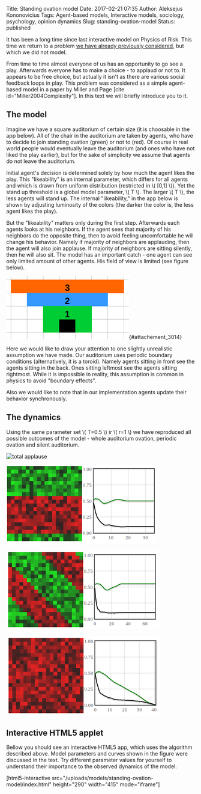 Title: Standing ovation model
Date: 2017-02-21 07:35
Author: Aleksejus Kononovicius
Tags: Agent-based models, Interactive models, sociology, psychology, opinion dynamics
Slug: standing-ovation-model
Status: published

It has been a long time
since last interactive model on Physics of Risk. This time we return to
a problem [we have already previously
considered](/statistical-physics-a-key-to-understanding-of-the-social-and-economic-complexity),
but which we did not model.

From time to time almost everyone of us has an opportunity to go see a
play. Afterwards everyone has to make a choice - to applaud or not to.
It appears to be free choice, but actually it isn't as there are various
social feedback loops in play. This problem was considered as a simple
agent-based model in a paper by Miller and Page \[cite
id="Miller2004Complexity"\]. In this text we will briefly introduce you
to it.<!--more-->

The model
---------

Imagine we have a square auditorium of certain size (it is choosable in
the app below). All of the chair in the auditorium are taken by agents,
who have to decide to join standing ovation (green) or not to (red). Of
course in real world people would eventually leave the auditorium (and
ones who have not liked the play earlier), but for the sake of
simplicity we assume that agents do not leave the auditorium.

Initial agent's decision is determined solely by how much the agent
likes the play. This "likeability" is an internal parameter, which
differs for all agents and which is drawn from uniform distribution
(restricted in \\\(  \[0,1\] \\\)). Yet the stand up threshold is a
global model parameter, \\\(  T \\\). The larger \\\(  T \\\), the less
agents will stand up. The internal "likeability," in the app below is
shown by adjusting luminosity of the colors (the darker the color is,
the less agent likes the play).

But the "likeability" matters only during the first step. Afterwards
each agents looks at his neighbors. If the agent sees that majority of
his neighbors do the opposite thing, then to avoid feeling uncomfortable
he will change his behavior. Namely if majority of neighbors are
applauding, then the agent will also join applause. If majority of
neighbors are sitting silently, then he will also sit. The model has an
important catch - one agent can see only limited amount of other agents.
His field of view is limited (see figure below).

![vision cone](/uploads/2017/02/som-matymo-kugis.png "Agent's field of view is a cone. Vision radius is a choosable model parameter (cases up until r=3 are shown)."){#attachement_3014}

Here we would like to draw your attention to one slightly unrealistic
assumption we have made. Our auditorium uses periodic boundary
conditions (alternatively, it is a toroid). Namely agents sitting in
front see the agents sitting in the back. Ones sitting leftmost see the
agents sitting rightmost. While it is impossible in reality, this
assumption is common in physics to avoid "boundary effects".

Also we would like to note that in our implementation agents update
their behavior synchronously.

The dynamics
------------

Using the same parameter set \\\(  T=0.5 \\\) ir \\\(  r=1 \\\) we have
reproduced all possible outcomes of the model - whole auditorium
ovation, periodic ovation and silent auditorium.

![total applause](/uploads/2017/02/som-visi-ploja.png "After some time all
agents have joined standing ovation (green curve is at 1). No agents feel
uncomfortable (black curve is at 0).")

![periodic patches 1](/uploads/2017/02/som-lygiagretus.png "Periodic ovation has developed. Agents stand up and after some time sit down. A fraction of agents remains uncomfortable.")

![periodic patches 2](/uploads/2017/02/som-diagonalus.png "Periodic ovation has developed. Agents stand up and after some time sit down. A fraction of agents remains uncomfortable. The main difference from the previous example is a shape of the 'front.'")

![applause dies down](/uploads/2017/02/som-neploja.png "After some time applause dies down (green curve is at 0). No agents feel uncomfortable (black curve is at 0).")
 
Interactive HTML5 applet
------------------------

Bellow you should see an interactive HTML5 app, which uses the algorithm
described above. Model parameters and curves shown in the figure were
discussed in the text. Try different parameter values for yourself to
understand their importance to the observed dynamics of the model.

[html5-interactive
src="/uploads/models/standing-ovation-model/index.html"
height="290" width="415" mode="iframe"]
